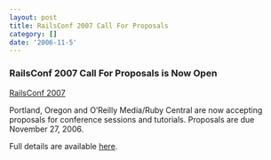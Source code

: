 ```yaml
---
layout: post
title: RailsConf 2007 Call For Proposals
category: []
date: '2006-11-5'
---
```

### RailsConf 2007 Call For Proposals is Now Open
 [RailsConf 2007](http://conferences.oreillynet.com/rails/)

Portland, Oregon and O’Reilly Media/Ruby Central are now accepting proposals for conference sessions and tutorials. Proposals are due November 27, 2006.

Full details are available [here](http://conferences.oreillynet.com/cs/rails2007/create/e_sess/).

